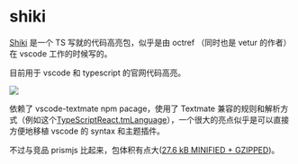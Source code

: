 shiki
===

[Shiki](https://shiki.matsu.io/) 是一个 TS 写就的代码高亮包，似乎是由 octref （同时也是 vetur 的作者）在 vscode 工作的时候写的。

目前用于 vscode 和 typescript 的官网代码高亮。

![](https://shiki.matsu.io/assets/vscode-ts.png)

依赖了  vscode-textmate npm pacage，使用了 Textmate 兼容的规则和解析方式（例如这个[TypeScriptReact.tmLanguage](https://github.com/Microsoft/TypeScript-TmLanguage/blob/master/TypeScriptReact.tmLanguage)），一个很大的亮点似乎是可以直接方便地移植 vscode 的 syntax 和主题插件。

不过与竞品 prismjs 比起来，包体积有点大([27.6 kB MINIFIED + GZIPPED](https://bundlephobia.com/result?p=shiki@0.9.2))。